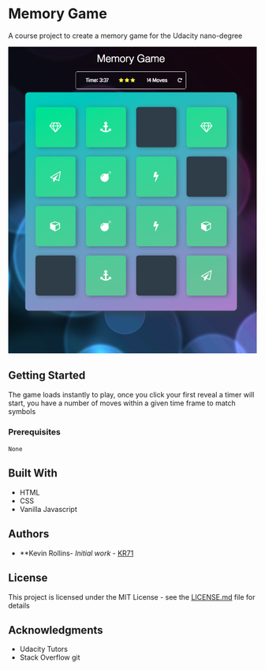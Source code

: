 # Memory Game

A course project to create a memory game for the Udacity nano-degree

![](img/GameScreen.png)


## Getting Started

The game loads instantly to play, once you click your first reveal a timer will start, you have a number of moves within a given time frame to match symbols

### Prerequisites



```
None
```


## Built With

* HTML
* CSS
* Vanilla Javascript


## Authors

* **Kevin Rollins- *Initial work* - [KR71](https://github.com/KR71)



## License

This project is licensed under the MIT License - see the [LICENSE.md](LICENSE.md) file for details

## Acknowledgments

* Udacity Tutors
* Stack Overflow
git

